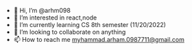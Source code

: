 - 👋 Hi, I’m @arhm098
- 👀 I’m interested in react,node
- 🌱 I’m currently learning CS 8th semester (11/20/2022) 
- 💞️ I’m looking to collaborate on anything
- 📫 How to reach me myhammad.arham.0987711@gmail.com

<!---
arhm098/arhm098 is a ✨ special ✨ repository because its `README.md` (this file) appears on your GitHub profile.
You can click the Preview link to take a look at your changes.
--->
